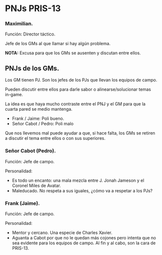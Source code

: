 # PNJs PRIS-13

### Maximilian.

Función: Director táctico.

Jefe de los GMs al que llamar si hay algún problema.  

**NOTA:** Excusa para que los GMs se ausenten y discutan entre ellos.
  

## PNJs de los GMs.

Los GM tienen PJ. Son los jefes de los PJs que llevan los equipos de campo.  

Pueden discutir entre ellos para darle sabor o alinearse/solucionar temas in-game.  

  
La idea es que haya mucho contraste entre el PNJ y el GM para que la cuarta pared se medio mantenga.  

* Frank / Jaime: Poli bueno.  
* Señor Cabot / Pedro: Poli malo  

Que nos llevemos mal puede ayudar a que, si hace falta, los GMs se retiren a discutir el tema entre ellos o con sus superiores.  


### Señor Cabot (Pedro).

Función: Jefe de campo.

Personalidad:  
- Es todo un encanto: una mala mezcla entre J. Jonah Jameson y el Coronel Miles de Avatar.  
- Maleducado. No respeta a sus iguales, ¿cómo va a respetar a los PJs?  


### Frank (Jaime).

Función: Jefe de campo.

Personalidad:  
- Mentor y cercano. Una especie de Charles Xavier.  
- Aguanta a Cabot por que no le quedan más cojones pero intenta que no sea evidente para los equipos de campo. Al fin y al cabo, son la cara de PRIS-13.  
